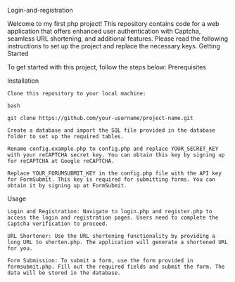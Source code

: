 Login-and-registration

Welcome to my first php project! This repository contains code for a web application that offers enhanced user authentication with Captcha, seamless URL shortening, and additional features. Please read the following instructions to set up the project and replace the necessary keys.
Getting Started

To get started with this project, follow the steps below:
Prerequisites

Installation

    Clone this repository to your local machine:

    bash

    git clone https://github.com/your-username/project-name.git

    Create a database and import the SQL file provided in the database folder to set up the required tables.

    Rename config.example.php to config.php and replace YOUR_SECRET_KEY with your reCAPTCHA secret key. You can obtain this key by signing up for reCAPTCHA at Google reCAPTCHA.

    Replace YOUR_FORUMSUBMIT_KEY in the config.php file with the API key for FormSubmit. This key is required for submitting forms. You can obtain it by signing up at FormSubmit.

Usage

    Login and Registration: Navigate to login.php and register.php to access the login and registration pages. Users need to complete the Captcha verification to proceed.

    URL Shortener: Use the URL shortening functionality by providing a long URL to shorten.php. The application will generate a shortened URL for you.

    Form Submission: To submit a form, use the form provided in formsubmit.php. Fill out the required fields and submit the form. The data will be stored in the database.
